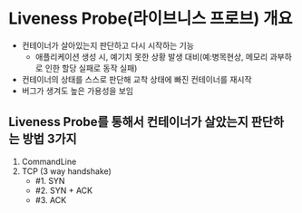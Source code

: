 # Liveness Probe(라이브니스 프로브) 개요
- 컨테이너가 살아있는지 판단하고 다시 시작하는 기능
  - 애플리케이션 생성 시, 예기치 못한 상황 발생 대비(예:병목현상, 메모리 과부하로 인한 할당 실패로 동작 실패) 
- 컨테이너의 상태를 스스로 판단해 교착 상태에 빠진 컨테이너를 재시작
- 버그가 생겨도 높은 가용성을 보임

## Liveness Probe를 통해서 컨테이너가 살았는지 판단하는 방법 3가지
1. CommandLine
2. TCP (3 way handshake)
   - #1. SYN
   - #2. SYN + ACK
   - #3. ACK
